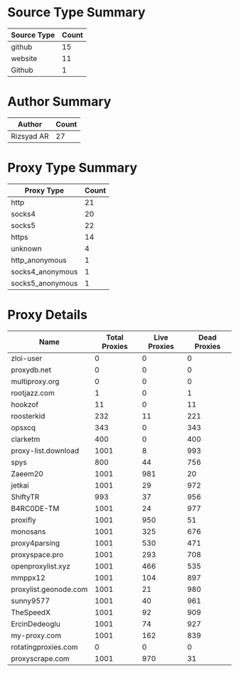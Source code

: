 # Source Type Summary

| Source Type | Count |
|-------------|-------|
| github | 15 |
| website | 11 |
| Github | 1 |


# Author Summary

| Author | Count |
|--------|-------|
| Rizsyad AR | 27 |


# Proxy Type Summary

| Proxy Type | Count |
|------------|-------|
| http | 21 |
| socks4 | 20 |
| socks5 | 22 |
| https | 14 |
| unknown | 4 |
| http_anonymous | 1 |
| socks4_anonymous | 1 |
| socks5_anonymous | 1 |


# Proxy Details

| Name | Total Proxies | Live Proxies | Dead Proxies |
|------|---------------|--------------|---------------|
| zloi-user | 0 | 0 | 0 |
| proxydb.net | 0 | 0 | 0 |
| multiproxy.org | 0 | 0 | 0 |
| rootjazz.com | 1 | 0 | 1 |
| hookzof | 11 | 0 | 11 |
| roosterkid | 232 | 11 | 221 |
| opsxcq | 343 | 0 | 343 |
| clarketm | 400 | 0 | 400 |
| proxy-list.download | 1001 | 8 | 993 |
| spys | 800 | 44 | 756 |
| Zaeem20 | 1001 | 981 | 20 |
| jetkai | 1001 | 29 | 972 |
| ShiftyTR | 993 | 37 | 956 |
| B4RC0DE-TM | 1001 | 24 | 977 |
| proxifly | 1001 | 950 | 51 |
| monosans | 1001 | 325 | 676 |
| proxy4parsing | 1001 | 530 | 471 |
| proxyspace.pro | 1001 | 293 | 708 |
| openproxylist.xyz | 1001 | 466 | 535 |
| mmppx12 | 1001 | 104 | 897 |
| proxylist.geonode.com | 1001 | 21 | 980 |
| sunny9577 | 1001 | 40 | 961 |
| TheSpeedX | 1001 | 92 | 909 |
| ErcinDedeoglu | 1001 | 74 | 927 |
| my-proxy.com | 1001 | 162 | 839 |
| rotatingproxies.com | 0 | 0 | 0 |
| proxyscrape.com | 1001 | 970 | 31 |
